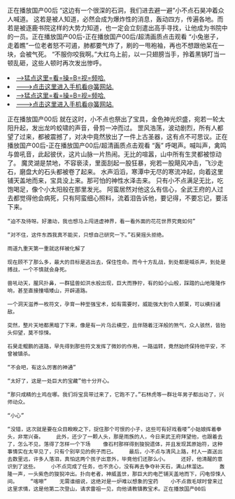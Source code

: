 正在播放国产00后    “这边有一个很深的石洞，我们进去避一避”小不点石昊冲着众人喊道。    这若是被人知道，必然会成为爆炸性的消息，轰动四方，传遍各地。而若是被逐鹿书院这样的大势力知道，也一定会立刻遣出高手寻找，让他成为书院中的一员。正在播放国产00后-正在播放国产00后/超清画质点击观看    “小兔崽子，走着瞧”一位老者怒不可遏，肺都要气炸了，刷的一甩袍袖，再也不想跟他呆在一块，会被气死。    “不服你咬我啊。”大红鸟上前，以一只翅膀当手，拎着黑锅叮当一顿乱砸，这些人顿时再次发出惨呼。

<li><a href="http://dvnqhc952.cc103.xyz/#md_1026">-->猛点这里=看=操=B=视=频哈.</a></li>
<li><a href="http://dvnqhc952.cc103.xyz/#md_1026">--->点击这里进入手机看@簧网站.</a></li>





<li><a href="http://dvnqhc952.cc103.xyz/#md_1026">-->猛点这里=看=操=B=视=频哈.</a></li>
<li><a href="http://dvnqhc952.cc103.xyz/#md_1026">--->点击这里进入手机看@簧网站.</a></li>



正在播放国产00后    就在这时，小不点也祭出了宝具，金色神光炽盛，宛若一轮太阳升起，发出龙吟蛟啸的声音，骨剪一冲而过。    罡风浩荡，波动剧烈，所有人都望了过来，都被震撼了，对决中竟然放出了一件上古圣器，这有点不可思议。正在播放国产00后-正在播放国产00后/超清画质点击观看    “轰”
    呼喝声。喊叫声，禽鸣与兽吼音，此起彼伏，这片山脉一片热闹。无比的喧嚣，山中所有生灵都被惊动了。    魔灵湖是禁地，不容亵渎，里面刮起一股狂暴，宛若一股飓风冲击，飞沙走石，磨盘大的石头都被卷了起来。    水声滔滔，寒潭中无尽的寒流冲起，向着这里铺天盖地而来，宝具没上来。那可怕的神性水泽击来。    只有小不点满足无比，吃饱喝足，像个小太阳般在那里发光。    阿蛮居然对他这么有信心，全武王府的人过去都觉得他会病死，只有阿蛮细心照料，流着泪告诉他，要记得，不要忘记，要活下来。

    “迫不及待呀。好激动，我也想马上闯进虚神界，看一看外面的花花世界究竟如何”

    “对不住，这件东西我真不能买，只想自己研究一下。”石昊摇头拒绝。

    雨道九重天第一重就这样被化解了

    现在顾不了那么多，最大的目标是逃出去，保住性命。而今十方乱战，到处都是喊杀声，到处是搏战，一个不慎就会身死。

    兽吼动天，腥风扑鼻，一群猛兽如洪水般出现，巨大而狰狞，有的如小山般，踩踏的山地隆隆作响，甚至直接撞塌矮山，开辟道路。

    一个洞天滋养一枚符文，孕育一种至强宝术，如有需要时，威能强大到令人颤栗，可以横扫诸敌。

    突然，整片天地都黑暗了下来，像是有一片乌云横空，且伴随着汪洋般的煞气，众人骇然，皆抬头仰望，莫不惊悚。

    石昊走鲲鹏的道路，早先得到那些符文发挥了微妙的作用，一路运转，竟然始终保持他平安，不曾被镇杀。

    “不会吧，有这么厉害的神通”

    “太好了，这是一处巨大的宝藏”他十分开心。

    “那只成精的土鸡在哪。我们将宝具带过来了，它跑不了。”石林虎等一群壮年男子都出动了，兴师动众。

    “小心”

    “没错，这次就是要在众目睽睽之下，捉住那个可恨的小子，这些可有好戏看喽”小姑娘挥着拳头，非常兴奋。    此外，还少了一颗人头，那是雨族的人，今日来武王府拜望他，也跟着去了，怎么不见，落得了怎样一个下场    像石村那样得到狻猊遗体，并且发现其原始符，这种事情实在太罕见了，只有个别罕见的例子而已。    最后，小不点与清风上路，村人一直送出去数里远，许多人落泪，真怕这两个孩子出意外，毕竟他们还那么小。    还好，他清醒的意识到了这些。    小不点完成了任务，也不贪心，没有再去争夺补天石，满山林溜达。    轰隆一声，一头紫色的狻猊冲出。扑向老者，神威盖世，那巨大的电芒铺天盖地而下，闪电惊悚人间。    “喀嚓”    无需谁细说，这绝对是一炉难以想象的宝药    小不点救毛球时曾来过这里求情，这是他第二次登山，请求雷祖一见，向他请教镇教宝术。正在播放国产00后
